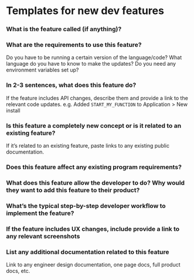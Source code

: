 # Templates for new dev features

### What is the feature called (if anything)?

### What are the requirements to use this feature?

Do you have to be running a certain version of the language/code? What language do you have to know to make the updates? Do you need any environment variables set up?

### In 2-3 sentences, what does this feature do?

If the feature includes API changes, describe them and provide a link to the relevant code updates.
e.g. Added `START_MY_FUNCTION` to Application > New install

### Is this feature a completely new concept or is it related to an existing feature?

If it’s related to an existing feature, paste links to any existing public documentation. 

### Does this feature affect any existing program requirements?

### What does this feature allow the developer to do? Why would they want to add this feature to their product?


### What’s the typical step-by-step developer workflow to implement the feature?

### If the feature includes UX changes, include provide a link to any relevant screenshots
 
### List any additional documentation related to this feature

Link to any engineer design documentation, one page docs, full product docs, etc.

